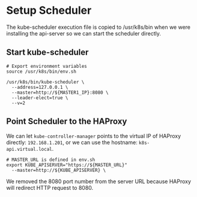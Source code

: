 # Setup Scheduler

The kube-scheduler execution file is copied to /usr/k8s/bin when we were installing the api-server so we can start the scheduler directly.

## Start kube-scheduler
```shell
# Export environment variables
source /usr/k8s/bin/env.sh

/usr/k8s/bin/kube-scheduler \
  --address=127.0.0.1 \
  --master=http://${MASTER1_IP}:8080 \
  --leader-elect=true \
  --v=2
```

## Point Scheduler to the HAProxy
We can let `kube-controller-manager` points to the virtual IP of HAProxy directly: `192.168.1.201`, or we can use the hostname: `k8s-api.virtual.local`. 

```shell
# MASTER_URL is defined in env.sh
export KUBE_APISERVER="https://${MASTER_URL}"
  --master=http://${KUBE_APISERVER} \
```
We removed the 8080 port number from the server URL because HAProxy will redirect HTTP request to 8080.